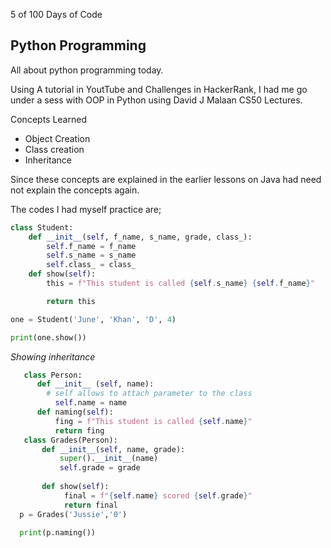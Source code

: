  5 of 100 Days of Code

## Python Programming
All about python programming today.

Using A tutorial in YoutTube and Challenges in HackerRank, I had me go under a sess with OOP in Python using David J Malaan CS50 Lectures. 

Concepts Learned 
- Object Creation 
- Class creation
- Inheritance

Since these concepts are explained in the earlier lessons on Java had need not explain the concepts again.

The codes I had myself practice are;
```py
class Student:
    def __init__(self, f_name, s_name, grade, class_):
        self.f_name = f_name
        self.s_name = s_name
        self.class_ = class_ 
    def show(self):
        this = f"This student is called {self.s_name} {self.f_name}"

        return this

one = Student('June', 'Khan', 'D', 4)

print(one.show())
```
*Showing inheritance*

```py
   class Person:
      def __init__ (self, name):
        # self allows to attach parameter to the class
          self.name = name
      def naming(self):
          fing = f"This student is called {self.name}"
          return fing 
   class Grades(Person):
       def __init__(self, name, grade):
           super().__init__(name)
           self.grade = grade
        
       def show(self):
            final = f"{self.name} scored {self.grade}"
            return final
  p = Grades('Jussie','0')
 
  print(p.naming())
```